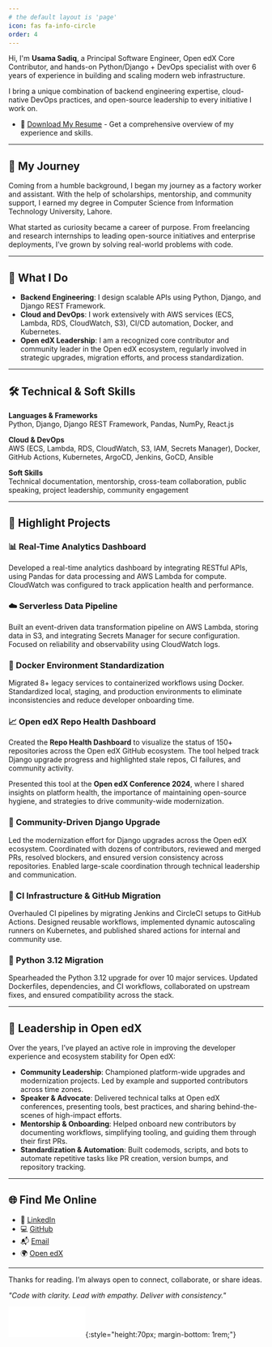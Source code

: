 ```yaml
---
# the default layout is 'page'
icon: fas fa-info-circle
order: 4
---
```


Hi, I'm **Usama Sadiq**, a Principal Software Engineer, Open edX Core Contributor, and hands-on Python/Django + DevOps specialist with over 6 years of experience in building and scaling modern web infrastructure.

I bring a unique combination of backend engineering expertise, cloud-native DevOps practices, and open-source leadership to every initiative I work on.
- 📄 [Download My Resume](/assets/resume.pdf) - Get a comprehensive overview of my experience and skills.

---

## 🌱 My Journey

Coming from a humble background, I began my journey as a factory worker and assistant. With the help of scholarships, mentorship, and community support, I earned my degree in Computer Science from Information Technology University, Lahore.

What started as curiosity became a career of purpose. From freelancing and research internships to leading open-source initiatives and enterprise deployments, I’ve grown by solving real-world problems with code.

---

## 🚀 What I Do

- **Backend Engineering**: I design scalable APIs using Python, Django, and Django REST Framework.
- **Cloud and DevOps**: I work extensively with AWS services (ECS, Lambda, RDS, CloudWatch, S3), CI/CD automation, Docker, and Kubernetes.
- **Open edX Leadership**: I am a recognized core contributor and community leader in the Open edX ecosystem, regularly involved in strategic upgrades, migration efforts, and process standardization.

---

## 🛠️ Technical & Soft Skills

**Languages & Frameworks**  
Python, Django, Django REST Framework, Pandas, NumPy, React.js

**Cloud & DevOps**  
AWS (ECS, Lambda, RDS, CloudWatch, S3, IAM, Secrets Manager), Docker, GitHub Actions, Kubernetes, ArgoCD, Jenkins, GoCD, Ansible

**Soft Skills**  
Technical documentation, mentorship, cross-team collaboration, public speaking, project leadership, community engagement

---

## 🔧 Highlight Projects

### 📊 Real-Time Analytics Dashboard
Developed a real-time analytics dashboard by integrating RESTful APIs, using Pandas for data processing and AWS Lambda for compute. CloudWatch was configured to track application health and performance.

### ☁️ Serverless Data Pipeline
Built an event-driven data transformation pipeline on AWS Lambda, storing data in S3, and integrating Secrets Manager for secure configuration. Focused on reliability and observability using CloudWatch logs.

### 🐳 Docker Environment Standardization
Migrated 8+ legacy services to containerized workflows using Docker. Standardized local, staging, and production environments to eliminate inconsistencies and reduce developer onboarding time.

### 📈 Open edX Repo Health Dashboard
Created the **Repo Health Dashboard** to visualize the status of 150+ repositories across the Open edX GitHub ecosystem. The tool helped track Django upgrade progress and highlighted stale repos, CI failures, and community activity. 

Presented this tool at the **Open edX Conference 2024**, where I shared insights on platform health, the importance of maintaining open-source hygiene, and strategies to drive community-wide modernization.

### 🧩 Community-Driven Django Upgrade
Led the modernization effort for Django upgrades across the Open edX ecosystem. Coordinated with dozens of contributors, reviewed and merged PRs, resolved blockers, and ensured version consistency across repositories. Enabled large-scale coordination through technical leadership and communication.

### 🔄 CI Infrastructure & GitHub Migration
Overhauled CI pipelines by migrating Jenkins and CircleCI setups to GitHub Actions. Designed reusable workflows, implemented dynamic autoscaling runners on Kubernetes, and published shared actions for internal and community use.

### 🐍 Python 3.12 Migration
Spearheaded the Python 3.12 upgrade for over 10 major services. Updated Dockerfiles, dependencies, and CI workflows, collaborated on upstream fixes, and ensured compatibility across the stack.

---

## 👥 Leadership in Open edX

Over the years, I’ve played an active role in improving the developer experience and ecosystem stability for Open edX:

- **Community Leadership**: Championed platform-wide upgrades and modernization projects. Led by example and supported contributors across time zones.
- **Speaker & Advocate**: Delivered technical talks at Open edX conferences, presenting tools, best practices, and sharing behind-the-scenes of high-impact efforts.
- **Mentorship & Onboarding**: Helped onboard new contributors by documenting workflows, simplifying tooling, and guiding them through their first PRs.
- **Standardization & Automation**: Built codemods, scripts, and bots to automate repetitive tasks like PR creation, version bumps, and repository tracking.

---

## 🌐 Find Me Online

- 🔗 [LinkedIn](https://linkedin.com/in/meharusama)
- 💻 [GitHub](https://github.com/UsamaSadiq)
- 📬 [Email](mailto:usama7274@gmail.com)
- 🌍 [Open edX](https://openedx.org/)

---

Thanks for reading. I’m always open to connect, collaborate, or share ideas. 

_"Code with clarity. Lead with empathy. Deliver with consistency."_

![Open edX Core Contributor Badge](assets/img/openedx-core-contributor-badge.svg){:style="height:70px; margin-bottom: 1rem;"}
